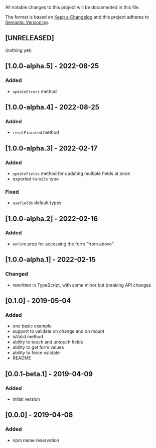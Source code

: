 All notable changes to this project will be documented in this file.

The format is based on [Keep a Changelog](http://keepachangelog.com/en/1.0.0/)
and this project adheres to [Semantic Versioning](http://semver.org/spec/v2.0.0.html).

## [UNRELEASED]
(nothing yet)

## [1.0.0-alpha.5] - 2022-08-25
### Added
- `updateErrors` method

## [1.0.0-alpha.4] - 2022-08-25
### Added
- `resetFinished` method

## [1.0.0-alpha.3] - 2022-02-17
### Added
- `updateFields` method for updating multiple fields at once
- exported `FormCtx` type
### Fixed
- `useFields` default types

## [1.0.0-alpha.2] - 2022-02-16
### Added
- `onForm` prop for accessing the form "from above"

## [1.0.0-alpha.1] - 2022-02-15
### Changed
- rewritten in TypeScript, with some minor but breaking API changes

## [0.1.0] - 2019-05-04
### Added
- one basic example
- support to validate on change and on mount
- isValid method
- ability to touch and untouch fields
- ability to get form values
- ability to force validate
- README

## [0.0.1-beta.1] - 2019-04-09
### Added
- initial version

## [0.0.0] - 2019-04-08
### Added
- npm name reservation
